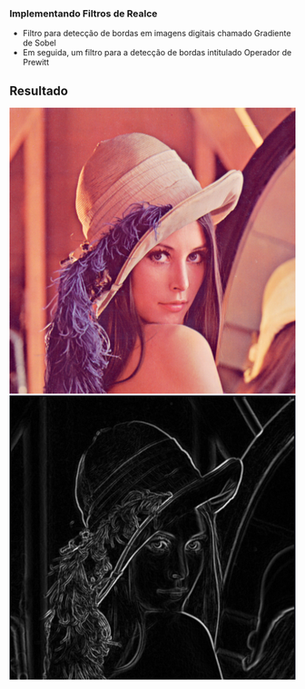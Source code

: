 ### Implementando Filtros de Realce

- Filtro para detecção de bordas em imagens digitais chamado Gradiente de Sobel
- Em seguida, um filtro para a detecção de bordas intitulado Operador de Prewitt

## Resultado

![Foto Original](lena.png?raw=true "Foto Original")
![Resultado](result.png?raw=true "Resultado")